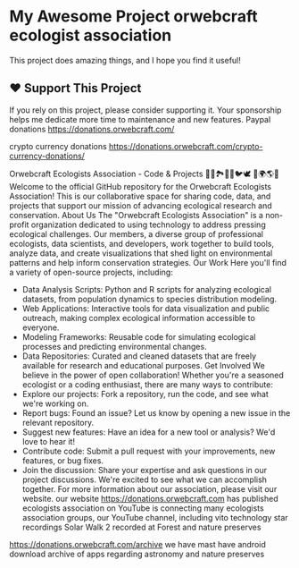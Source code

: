 # My Awesome Project orwebcraft ecologist association 

This project does amazing things, and I hope you find it useful!

## ❤️ Support This Project

If you rely on this project, please consider supporting it. Your sponsorship helps me dedicate more time to maintenance and new features.
Paypal donations
https://donations.orwebcraft.com/

crypto currency donations
https://donations.orwebcraft.com/crypto-currency-donations/

Orwebcraft Ecologists Association - Code & Projects 🌳🌴🏞️🌊🪸🐦🕊️ 🌌🌍🌎🌞
Welcome to the official GitHub repository for the Orwebcraft Ecologists Association! This is our collaborative space for sharing code, data, and projects that support our mission of advancing ecological research and conservation.
About Us
The "Orwebcraft Ecologists Association" is a non-profit organization dedicated to using technology to address pressing ecological challenges. Our members, a diverse group of professional ecologists, data scientists, and developers, work together to build tools, analyze data, and create visualizations that shed light on environmental patterns and help inform conservation strategies.
Our Work
Here you'll find a variety of open-source projects, including:
 * Data Analysis Scripts: Python and R scripts for analyzing ecological datasets, from population dynamics to species distribution modeling.
 * Web Applications: Interactive tools for data visualization and public outreach, making complex ecological information accessible to everyone.
 * Modeling Frameworks: Reusable code for simulating ecological processes and predicting environmental changes.
 * Data Repositories: Curated and cleaned datasets that are freely available for research and educational purposes.
Get Involved
We believe in the power of open collaboration! Whether you're a seasoned ecologist or a coding enthusiast, there are many ways to contribute:
 * Explore our projects: Fork a repository, run the code, and see what we're working on.
 * Report bugs: Found an issue? Let us know by opening a new issue in the relevant repository.
 * Suggest new features: Have an idea for a new tool or analysis? We'd love to hear it!
 * Contribute code: Submit a pull request with your improvements, new features, or bug fixes.
 * Join the discussion: Share your expertise and ask questions in our project discussions.
We're excited to see what we can accomplish together. For more information about our association, please visit our website.
our website https://donations.orwebcraft.com 
has published ecologists association on YouTube is connecting many ecologists association groups, our YouTube channel, including vito technology star recordings  Solar Walk 2 recorded at Forest and nature preserves

https://donations.orwebcraft.com/archive 
we have mast have android download archive of apps regarding astronomy and nature preserves 
